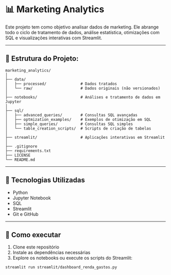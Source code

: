 # 📊 Marketing Analytics

Este projeto tem como objetivo analisar dados de marketing. Ele abrange todo o ciclo de tratamento de dados, análise estatística, otimizações com SQL e visualizações interativas com Streamlit.

---

## 📁 Estrutura do Projeto:

```text
marketing_analytics/
│
├── data/
│   ├── processed/               # Dados tratados
│   └── raw/                     # Dados originais (não versionados)
│
├── notebooks/                   # Análises e tratamento de dados em Jupyter
│
├── sql/
│   ├── advanced_queries/        # Consultas SQL avançadas
│   ├── optmization_examples/    # Exemplos de otimização em SQL
│   ├── simple_queries/          # Consultas SQL simples
│   └── table_creation_scripts/  # Scripts de criação de tabelas
│
├── streamlit/                   # Aplicações interativas em Streamlit
│
├── .gitignore
├── requirements.txt
├── LICENSE
└── README.md
```
---

## 🔧 Tecnologias Utilizadas

- Python
- Jupyter Notebook
- SQL
- Streamlit
- Git e GitHub

---

## 🚀 Como executar

1. Clone este repositório
2. Instale as dependências necessárias
3. Explore os notebooks ou execute os scripts do Streamlit:

```bash
streamlit run streamlit/dashboard_renda_gastos.py


